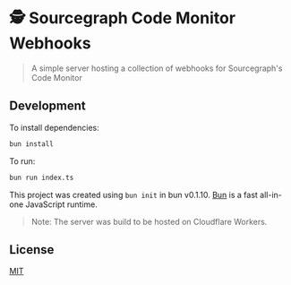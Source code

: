 # 🕵️ Sourcegraph Code Monitor Webhooks

> A simple server hosting a collection of webhooks for Sourcegraph's Code Monitor

## Development

To install dependencies:

```bash
bun install
```

To run:

```bash
bun run index.ts
```

This project was created using `bun init` in bun v0.1.10. [Bun](https://bun.sh) is a fast all-in-one JavaScript runtime.

> Note: The server was build to be hosted on Cloudflare Workers.

## License

[MIT](LICENSE)
